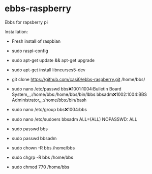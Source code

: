 ebbs-raspberry
==============

Ebbs for rapsberry pi

Installation:

* Fresh install of raspbian

* sudo raspi-config

* sudo apt-get update && apt-get upgrade

* sudo apt-get install libncurses5-dev

* git clone https://github.com/casi0/ebbs-raspberry.git /home/bbs/

* sudo nano /etc/passwd
bbs:x:1001:1004:Bulletin Board System,,,:/home/bbs:/home/bbs/bin/lbbs
bbsadm:x:1002:1004:BBS Administrator,,,:/home/bbs:/bin/bash

* sudo nano /etc/group
bbs:x:1004:bbs

* sudo nano /etc/sudoers
bbsadm ALL=(ALL) NOPASSWD: ALL

* sudo passwd bbs

* sudo passwd bbsadm

* sudo chown -R bbs /home/bbs

* sudo chgrp -R bbs /home/bbs

* sudo chmod 770 /home/bbs
